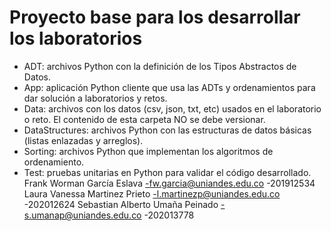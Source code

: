 # Proyecto base para los desarrollar los laboratorios

*	ADT: archivos Python con la definición de los Tipos Abstractos de Datos.
*	App: aplicación Python cliente que usa las ADTs y ordenamientos para dar solución a laboratorios y retos.
*	Data: archivos con los datos (csv, json, txt, etc) usados en el laboratorio o reto. El contenido de esta carpeta NO se debe versionar.
*	DataStructures: archivos Python con las estructuras de datos básicas (listas enlazadas y arreglos).
*	Sorting: archivos Python que implementan los algoritmos de ordenamiento.
*	Test: pruebas unitarias en Python para validar el código desarrollado.
Frank Worman García Eslava -fw.garcia@uniandes.edu.co -201912534
Laura Vanessa Martinez Prieto -l.martinezp@uniandes.edu.co -202012624
Sebastian Alberto Umaña Peinado -s.umanap@uniandes.edu.co -202013778
